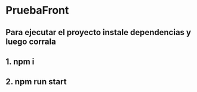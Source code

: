 # PruebaFront

## Para ejecutar el proyecto instale dependencias y luego corrala

## 1. npm i
## 2. npm run start
